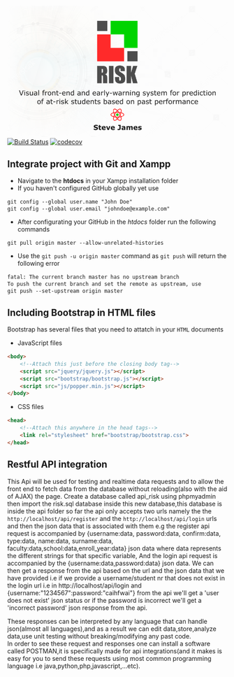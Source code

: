 ![Cover photo of project](/img/cover/github-cover-photo.png)
[![Build Status](https://travis-ci.com/1272371/Atom.svg?token=jGpmHvdtwqtEsabv653A&branch=lamp)](https://travis-ci.com/1272371/Atom)
[![codecov](https://codecov.io/gh/1272371/Atom/branch/master/graph/badge.svg)](https://codecov.io/gh/1272371/Atom)

## Integrate project with Git and Xampp
* Navigate to the **htdocs** in your Xampp installation folder
* If you haven't configured GitHub globally yet use
```
git config --global user.name "John Doe"
git config --global user.email "johndoe@example.com"
```
* After configurating your GitHub in the *htdocs* folder run the following commands
```
git pull origin master --allow-unrelated-histories
```
* Use the `git push -u origin master` command as `git push` will return the following error
```
fatal: The current branch master has no upstream branch
To push the current branch and set the remote as upstream, use
git push --set-upstream origin master
```

## Including Bootstrap in HTML files
Bootstrap has several files that you need to attatch in your `HTML` documents
* JavaScript files
```html
<body>
    <!--Attach this just before the closing body tag-->
    <script src="jquery/jquery.js"></script>
    <script src="bootstrap/bootstrap.js"></script>
    <script src="js/popper.min.js"></script>
</body>
```
* CSS files
```html
<head>
    <!--Attach this anywhere in the head tags-->
    <link rel="stylesheet" href="bootstrap/bootstrap.css">
</head>
```
## Restful API integration
This Api will be used for testing and realtime data requests and to allow the front end to fetch data
from the database without reloading(also with the aid of AJAX) the page.
Create a database called api_risk using phpmyadmin then import the risk.sql database inside this new
database,this database is inside the api folder
so far the api only accepts two urls namely the the `http://localhost/api/register` and the `http://localhost/api/login` urls and then 
the json data that is associated with them  e.g the register api request is accompanied by {username:data, password:data, confirm:data, type:data, name:data, surname:data, faculty:data,school:data,enroll_year:data} json data
where data represents the different strings for that specific variable,
And the login api request is accompanied by the {username:data,password:data} json data.
We can then get a response from the api based on the url and the json data that we have provided
i.e if we provide a username/student nr that does not exist in the login url i.e in http://localhost/api/login and {username:"1234567":password:"caihfwai"} from the api we'll get a 'user does not exist' json status
or if the password is incorrect we'll get a 'incorrect password' json response from the api.

These responses can be interpreted by any language that can handle json(almost all languages),and as a result we can edit data,store,analyze data,use unit testing without breaking/modifying any past code.   
In order to see these request and responses one can install a software called POSTMAN,it is specifically made for api integrations(and it makes is easy for you to send these requests using most common programming language i.e java,python,php,javascript,...etc).


